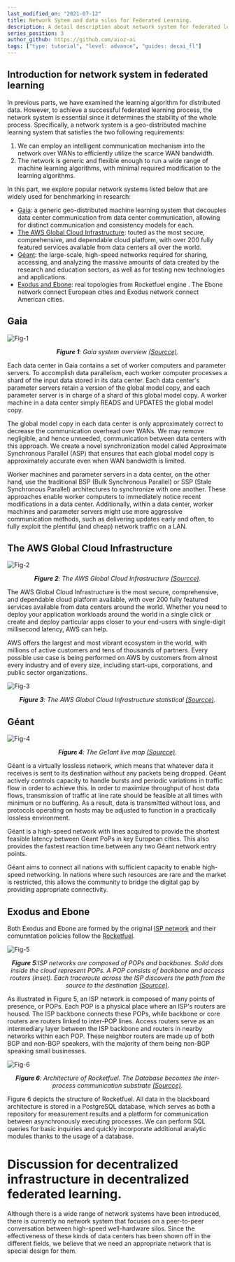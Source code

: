 ```yaml
---
last_modified_on: "2021-07-12"      
title: Network Sytem and data silos for Federated Learning.
description: A detail description about network system for federated learning in reasearch.
series_position: 3
author_github: https://github.com/aioz-ai
tags: ["type: tutorial", "level: advance", "guides: decai_fl"]
---
```


## Introduction for network system in federated learning
In previous parts, we have examined the learning algorithm for distributed data. However, to achieve a successful federated learning process, the network system is essential since it determines the stability of the whole process.
Specifically, a network system is a geo-distributed machine learning system that satisfies the two following requirements:
1. We can employ an intelligent communication mechanism into the network over WANs to efficiently utilize the scarce WAN bandwidth.
2. The network is generic and flexible enough to run a wide range of machine learning algorithms, with minimal required modification to the learning algorithms.

In this part, we explore popular network systems listed below that are widely used for benchmarking in research:
- [Gaia](https://www.usenix.org/system/files/conference/nsdi17/nsdi17-hsieh.pdf): a generic geo-distributed machine learning system that decouples data center communication from data center communication, allowing for distinct communication and consistency models for each.
- [The AWS Global Cloud Infrastructure](https://aws.amazon.com/about-aws/global-infrastructure/?nc1=h_ls): touted as the most secure, comprehensive, and dependable cloud platform, with over 200 fully featured services available from data centers all over the world.
- [Géant](https://www.geant.org/Networks): the large-scale, high-speed networks required for sharing, accessing, and analyzing the massive amounts of data created by the research and education sectors, as well as for testing new technologies and applications.
- [Exodus and Ebone](http://www.cs.umd.edu/~nspring/papers/sigcomm2002.pdf):  real topologies from Rocketfuel engine . The Ebone network connect European cities and Exodus network connect American cities.

## Gaia

![Fig-1](https://vision.aioz.io/f/4a31c2c6992b444eaea3/?dl=1)
*<center>**Figure 1**:  Gaia system overview [(Sourcce)](https://www.usenix.org/system/files/conference/nsdi17/nsdi17-hsieh.pdf).</center>*

Each data center in Gaia contains a set of worker computers and parameter servers. To accomplish data parallelism, each worker computer processes a shard of the input data stored in its data center. Each data center's parameter servers retain a version of the global model copy, and each parameter server is in charge of a shard of this global model copy. A worker machine in a data center simply READS and UPDATES the global model copy.

The global model copy in each data center is only approximately correct to decrease the communication overhead over WANs. We may remove negligible, and hence unneeded, communication between data centers with this approach. We create a novel synchronization model called Approximate Synchronous Parallel (ASP) that ensures that each global model copy is approximately accurate even when WAN bandwidth is limited.

Worker machines and parameter servers in a data center, on the other hand, use the traditional BSP (Bulk Synchronous Parallel) or SSP (Stale Synchronous Parallel) architectures to synchronize with one another. These approaches enable worker computers to immediately notice recent modifications in a data center. Additionally, within a data center, worker machines and parameter servers might use more aggressive communication methods, such as delivering updates early and often, to fully exploit the plentiful (and cheap) network traffic on a LAN.

## The AWS Global Cloud Infrastructure
![Fig-2](https://vision.aioz.io/f/d8cae7ebdc664f02af46/?dl=1)
*<center>**Figure 2**:  The AWS Global Cloud Infrastructure [(Sourcce)](https://aws.amazon.com/about-aws/global-infrastructure/?nc1=h_ls).</center>*

The AWS Global Cloud Infrastructure is the most secure, comprehensive, and dependable cloud platform available, with over 200 fully featured services available from data centers around the world. Whether you need to deploy your application workloads around the world in a single click or create and deploy particular apps closer to your end-users with single-digit millisecond latency, AWS can help.

AWS offers the largest and most vibrant ecosystem in the world, with millions of active customers and tens of thousands of partners. Every possible use case is being performed on AWS by customers from almost every industry and of every size, including start-ups, corporations, and public sector organizations.

![Fig-3](https://vision.aioz.io/f/96615aeb2df54af3ad69/?dl=1)
*<center>**Figure 3**:  The AWS Global Cloud Infrastructure statistical [(Sourcce)](https://aws.amazon.com/about-aws/global-infrastructure/?nc1=h_ls).</center>*

## Géant
![Fig-4](https://vision.aioz.io/f/41e004f2994e40cb9364/?dl=1)
*<center>**Figure 4**:  The Ge1ant live map [(Sourcce)](https://www.geant.org/Networks).</center>*

Géant is a virtually lossless network, which means that whatever data it receives is sent to its destination without any packets being dropped. Géant actively controls capacity to handle bursts and periodic variations in traffic flow in order to achieve this. In order to maximize throughput of host data flows, transmission of traffic at line rate should be feasible at all times with minimum or no buffering. As a result, data is transmitted without loss, and protocols operating on hosts may be adjusted to function in a practically lossless environment.

Géant is a high-speed network with lines acquired to provide the shortest feasible latency between Géant PoPs in key European cities. This also provides the fastest reaction time between any two Géant network entry points.

Géant aims to connect all nations with sufficient capacity to enable high-speed networking. In nations where such resources are rare and the market is restricted, this allows the community to bridge the digital gap by providing appropriate connectivity.

## Exodus and Ebone
Both Exodus and Ebone are formed by the original [ISP network](http://www.cs.umd.edu/~nspring/papers/sigcomm2002.pdf) and their comunntation policies follow the [Rocketfuel](http://www.cs.umd.edu/~nspring/papers/sigcomm2002.pdf).

![Fig-5](https://vision.aioz.io/f/6ea6d37b3cfa4ec6b10a/?dl=1)
*<center>**Figure 5**:ISP networks are composed of POPs and backbones. Solid dots inside the cloud represent POPs. A POP consists of backbone and access routers (inset). Each traceroute across the ISP discovers the path from the source to the destination [(Sourcce)](http://www.cs.umd.edu/~nspring/papers/sigcomm2002.pdf).</center>*

As illustrated in Figure 5, an ISP network is composed of many points of presence, or POPs. Each POP is a physical place where an ISP's routers are housed. The ISP backbone connects these POPs, while backbone or core routers are routers linked to inter-POP lines. Access routers serve as an intermediary layer between the ISP backbone and routers in nearby networks within each POP. These neighbor routers are made up of both BGP and non-BGP speakers, with the majority of them being non-BGP speaking small businesses.

![Fig-6](https://vision.aioz.io/f/e1b58b75c9e740e8b5ae/?dl=1)
*<center>**Figure 6**: Architecture of Rocketfuel. The Database becomes the inter-process communication substrate [(Sourcce)](http://www.cs.umd.edu/~nspring/papers/sigcomm2002.pdf).</center>*

Figure 6 depicts the structure of Rocketfuel. All data in the blackboard architecture is stored in a PostgreSQL database, which serves as both a repository for measurement results and a platform for communication between asynchronously executing processes. We can perform SQL queries for basic inquiries and quickly incorporate additional analytic modules thanks to the usage of a database.

# Discussion for decentralized infrastructure in decentralized federated learning.
Although there is a wide range of network systems have been introduced, there is currently no network system that focuses on a  peer-to-peer conversation between high-speed well-hardware silos. Since the effectiveness of these kinds of data centers has been shown off in the different fields, we believe that we need an appropriate network that is special design for them.
